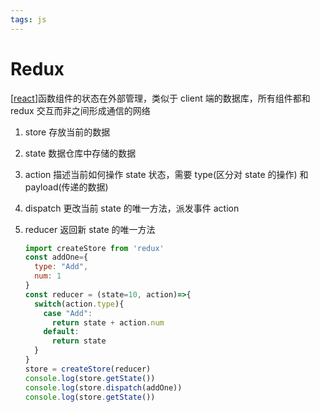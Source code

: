 ```yaml
---
tags: js
---
```

# Redux

[[react]]函数组件的状态在外部管理，类似于 client 端的数据库，所有组件都和 redux 交互而非之间形成通信的网络

1. store 存放当前的数据
2. state 数据仓库中存储的数据
3. action 描述当前如何操作 state 状态，需要 type(区分对 state 的操作) 和 payload(传递的数据)
4. dispatch 更改当前 state 的唯一方法，派发事件 action
5. reducer 返回新 state 的唯一方法

    ```jsx
    import createStore from 'redux'
    const addOne={
      type: "Add",
      num: 1
    }
    const reducer = (state=10, action)=>{
      switch(action.type){
        case "Add":
          return state + action.num
        default:
          return state
      }
    }
    store = createStore(reducer)
    console.log(store.getState())
    console.log(store.dispatch(addOne))
    console.log(store.getState())
    ```

[//begin]: # "Autogenerated link references for markdown compatibility"
[react]: react.md "react"
[//end]: # "Autogenerated link references"
